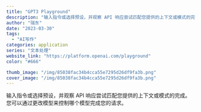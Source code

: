 ```yaml
---
title: "GPT3 Playground"
description: "输入指令或选择预设，并观察 API 响应尝试匹配您提供的上下文或模式的完成。 您可以通过更改模型来控制哪个模型完成您的请"
author: "瑞东"
date: "2023-03-30"
tags:
  - "AI写作"
categories: application
series: "文本处理"
website_link: "https://platform.openai.com/playground"
color: "#666"

thumb_image: "/img/85038fac34b4cca55e7295d26df9fa3b.png"
cover_image: "/img/85038fac34b4cca55e7295d26df9fa3b.png"
---
```


输入指令或选择预设，并观察 API 响应尝试匹配您提供的上下文或模式的完成。 您可以通过更改模型来控制哪个模型完成您的请求。